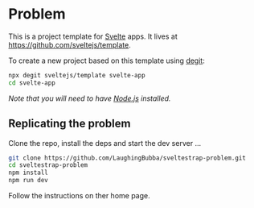 # Problem

This is a project template for [Svelte](https://svelte.dev) apps. It lives at https://github.com/sveltejs/template.

To create a new project based on this template using [degit](https://github.com/Rich-Harris/degit):

```bash
npx degit sveltejs/template svelte-app
cd svelte-app
```

*Note that you will need to have [Node.js](https://nodejs.org) installed.*


## Replicating the problem

Clone the repo, install the deps and start the dev server ...

```bash
git clone https://github.com/LaughingBubba/sveltestrap-problem.git
cd sveltestrap-problem
npm install
npm run dev
```

Follow the instructions on ther home page.